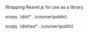 Wrapping Reavel.js for use as a library. 

xcopy .\dist\* ..\courser\public\    

xcopy .\dist\ea* ..\courser\public\   